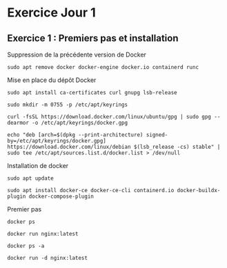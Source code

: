 # Exercice Jour 1 
## Exercice 1 : Premiers pas et installation
Suppression de la précédente version de Docker
```  
sudo apt remove docker docker-engine docker.io containerd runc
```
Mise en place du dépôt Docker
```  
sudo apt install ca-certificates curl gnupg lsb-release
```
``` 
sudo mkdir -m 0755 -p /etc/apt/keyrings
```
```  
curl -fsSL https://download.docker.com/linux/ubuntu/gpg | sudo gpg --dearmor -o /etc/apt/keyrings/docker.gpg
```
```  
echo "deb [arch=$(dpkg --print-architecture) signed-by=/etc/apt/keyrings/docker.gpg] https://download.docker.com/linux/debian $(lsb_release -cs) stable" | sudo tee /etc/apt/sources.list.d/docker.list > /dev/null
```  
Installation de docker
```  
sudo apt update
```
```  
sudo apt install docker-ce docker-ce-cli containerd.io docker-buildx-plugin docker-compose-plugin
```
Premier pas 
```  
docker ps
```
```  
docker run nginx:latest
```
```  
docker ps -a
```
```  
docker run -d nginx:latest
```  


